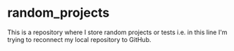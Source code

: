 # random_projects
This is a repository where I store random projects or tests
i.e. in this line I'm trying to reconnect my local repository to GitHub.
